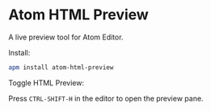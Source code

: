 # Atom HTML Preview

A live preview tool for Atom Editor.

Install:
```bash
apm install atom-html-preview
```

Toggle HTML Preview:

Press `CTRL-SHIFT-H` in the editor to open the preview pane.

<!--
![Atom HTML Preview](https://dl.dropboxusercontent.com/u/20947008/webbox/atom/atom-html-preview.png)

An example with [Twitter Bootstrap 3 Package][1]

![Atom HTML Preview with Bootstrap](https://dl.dropboxusercontent.com/u/20947008/webbox/atom/atom-bootstrap-3.gif)

[1]: http://atom.io/packages/atom-bootstrap3
-->
